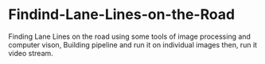 # Findind-Lane-Lines-on-the-Road
Finding Lane Lines on the road using some tools of image processing and computer vison, Building pipeline and run it on individual images then, run it  video stream.
